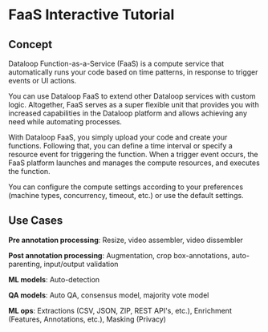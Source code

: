 # FaaS Interactive Tutorial  
## Concept  
  
Dataloop Function-as-a-Service (FaaS) is a compute service that automatically runs your code based on time patterns, in response to trigger events or UI actions.
  
You can use Dataloop FaaS to extend other Dataloop services with custom logic. Altogether, FaaS serves as a super flexible unit that provides you with increased capabilities in the Dataloop platform and allows achieving any need while automating processes.  
  
With Dataloop FaaS, you simply upload your code and create your functions. Following that, you can define a time interval or specify a resource event for triggering the function. When a trigger event occurs, the FaaS platform launches and manages the compute resources, and executes the function.  
  
You can configure the compute settings according to your preferences (machine types, concurrency, timeout, etc.) or use the default settings.  
  
  
  
## Use Cases  
  
**Pre annotation processing**: Resize, video assembler, video dissembler  
  
**Post annotation processing**: Augmentation, crop box-annotations, auto-parenting, input/output validation
  
**ML models**: Auto-detection  
  
**QA models**: Auto QA, consensus model, majority vote model 

**ML ops**: Extractions (CSV, JSON, ZIP, REST API's, etc.), Enrichment (Features, Annotations, etc.), Masking (Privacy)
